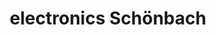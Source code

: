 ---
title: "electronics Schönbach"
url: /bad-lauterberg-im-harz/electronics-schoenbach/
shop: Elektronik
---